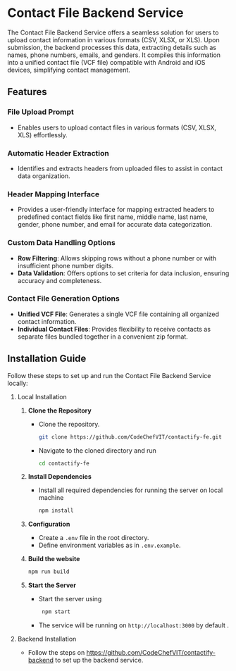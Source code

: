 # Contact File Backend Service

The Contact File Backend Service offers a seamless solution for users to upload contact information in various formats (CSV, XLSX, or XLS). Upon submission, the backend processes this data, extracting details such as names, phone numbers, emails, and genders. It compiles this information into a unified contact file (VCF file) compatible with Android and iOS devices, simplifying contact management.

## Features

### File Upload Prompt
- Enables users to upload contact files in various formats (CSV, XLSX, XLS) effortlessly.

### Automatic Header Extraction
- Identifies and extracts headers from uploaded files to assist in contact data organization.

### Header Mapping Interface
- Provides a user-friendly interface for mapping extracted headers to predefined contact fields like first name, middle name, last name, gender, phone number, and email for accurate data categorization.

### Custom Data Handling Options
- **Row Filtering**: Allows skipping rows without a phone number or with insufficient phone number digits.
- **Data Validation**: Offers options to set criteria for data inclusion, ensuring accuracy and completeness.

### Contact File Generation Options
- **Unified VCF File**: Generates a single VCF file containing all organized contact information.
- **Individual Contact Files**: Provides flexibility to receive contacts as separate files bundled together in a convenient zip format.

## Installation Guide

Follow these steps to set up and run the Contact File Backend Service locally:

1. Local Installation

      1. **Clone the Repository**
         - Clone the repository.
           ```bash
           git clone https://github.com/CodeChefVIT/contactify-fe.git
           ```
         - Navigate to the cloned directory and run
           ```bash
           cd contactify-fe
           ```
      
      2. **Install Dependencies**
         - Install all required dependencies for running the server on local machine
           ```bash
           npm install
           ```
      
      3. **Configuration**
         - Create a `.env` file in the root directory.
         - Define environment variables as in `.env.example`.

      4. **Build the website**
         ```bash
         npm run build
         ```
         
      5. **Start the Server**
         - Start the server using
           ```bash
            npm start
           ```
         - The service will be running on `http://localhost:3000` by default . 
        
2. Backend Installation
   - Follow the steps on https://github.com/CodeChefVIT/contactify-backend to set up the backend service.
